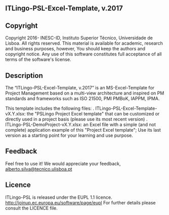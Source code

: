 ## ITLingo-PSL-Excel-Template, v.2017

Copyright
--------------------------------------------------------------------------------------
Copyright 2016- INESC-ID, Instituto Superior Técnico, Universidade de Lisboa. All rights reserved. 
This material is available for academic, research and business purposes, however, You should keep the authors and copyright notice.
Any use of this software constitutes full acceptance of all terms of the software's license.

Description
--------------------------------------------------------------------------------------
The “ITLingo-PSL-Excel-Template, v.2017” is an MS-Excel-Template for Project Management based on a multi-view architecture and inspired on PM standards and frameworks such as ISO 21500, PMI PMBoK, IAPPM, IPMA.

This template includes the following files:
. ITLingo-PSL-Excel-Template-vX.Y.xlsx: the "PSLingo Project Excel template" that can be customized or directly used in a project basis (please use its most recent version)
. ITLingo-PSL-DemoProject-vX.Y.xlsx: an Excel file with a simple (and not complete) application example of this "Project Excel template"; Use its last version as a starting point for your learning and use purpose.

Feedback
--------------------------------------------------------------------------------------
Feel free to use it! We would appreciate your feedback, 
alberto.silva@tecnico.ulisboa.pt

Licence
--------------------------------------------------------------------------------------
ITLingo-PSL is released under the EUPL 1.1 licence. http://joinup.ec.europa.eu/software/page/eupl 
For further details please consult the LICENCE file. 

